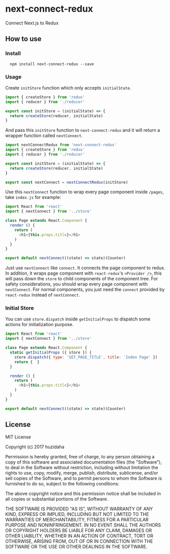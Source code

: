 # next-connect-redux
Connect Next.js to Redux

## How to use

### Install
```
  npm install next-connect-redux --save
```

### Usage

Create `initStore` function which only accepts `initialState`.

```javascript
import { createStore } from 'redux'
import { reducer } from './reducer'

export const initStore = (initialState) => {
  return createStore(reducer, initialState)
}
```

And pass this `initStore` function to `next-connect-redux` and it will return a wrapper function called `nextConnect`.

```javascript
import nextConnectRedux from 'next-connect-redux'
import { createStore } from 'redux'
import { reducer } from './reducer'

export const initStore = (initialState) => {
  return createStore(reducer, initialState)
}

export const nextConnect = nextConnectRedux(initStore)
```

Use this `nextConnect` function to wrap every page component inside `/pages`, take `index.js` for example:

```javascript
import React from 'react'
import { nextConnect } from '../store'

class Page extends React.Component {
  render () {
    return (
      <h1>{this.props.title}</h1>
    )
  }
}

export default nextConnect((state) => state)(Counter)
```

Just use `nextConnect` like `connect`. It connects the page component to redux. In addition, it wraps page component with `react-redux`'s `<Provider />`, this will pass down the `store` to child components of the component tree. For safety considerations, you should wrap every page component with `nextConnect`. For normal components, you just need the `connect` provided by `react-redux` instead of `nextConnect`.

### Initial Store
You can use `store.dispatch` inside `getInitialProps` to dispatch some actions for initialization purpose.

```javascript
import React from 'react'
import { nextConnect } from '../store'

class Page extends React.Component {
  static getInitialProps ({ store }) {
    store.dispatch({ type: 'SET_PAGE_TITLE', title: 'Index Page' })
    return {  }
  }

  render () {
    return (
      <h1>{this.props.title}</h1>
    )
  }
}

export default nextConnect((state) => state)(Counter)
```

## License
MIT License

Copyright (c) 2017 huzidaha

Permission is hereby granted, free of charge, to any person obtaining a copy
of this software and associated documentation files (the "Software"), to deal
in the Software without restriction, including without limitation the rights
to use, copy, modify, merge, publish, distribute, sublicense, and/or sell
copies of the Software, and to permit persons to whom the Software is
furnished to do so, subject to the following conditions:

The above copyright notice and this permission notice shall be included in all
copies or substantial portions of the Software.

THE SOFTWARE IS PROVIDED "AS IS", WITHOUT WARRANTY OF ANY KIND, EXPRESS OR
IMPLIED, INCLUDING BUT NOT LIMITED TO THE WARRANTIES OF MERCHANTABILITY,
FITNESS FOR A PARTICULAR PURPOSE AND NONINFRINGEMENT. IN NO EVENT SHALL THE
AUTHORS OR COPYRIGHT HOLDERS BE LIABLE FOR ANY CLAIM, DAMAGES OR OTHER
LIABILITY, WHETHER IN AN ACTION OF CONTRACT, TORT OR OTHERWISE, ARISING FROM,
OUT OF OR IN CONNECTION WITH THE SOFTWARE OR THE USE OR OTHER DEALINGS IN THE
SOFTWARE.
